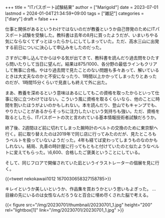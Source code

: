 +++
title = "ITパスポート試験結果"
author = ["Marigold"]
date = 2023-07-01
lastmod = 2024-01-04T21:34:59+09:00
tags = ["雑記"]
categories = ["diary"]
draft = false
+++

仕事と関係があるというわけではないのだが教養というか自己啓発のためにITパスポート試験を受験した。教科書は去年の8月に買ったようだが、いまいちやる気にならなくてずっとほったらかしにしてしまっていた。ただ、高水三山に出発する前日についに決心して申込みをしたのだった。

さすがに申し込んでからはやる気が出てきて、教科書を読んだり過去問をひたすら問いたりして当日に望んだ。結果は875/1000、各分野の最低ラインもクリアして無事に合格。やはり過去問で見たことのない問題も多々あって、解いているときは大丈夫なのかと不安になったり、1時間以上かかってしまったりとあったのだが、1時間15分くらいで見直しも終えて外に出た。

まあ、教養を深めるという意味はあるにしてもこの資格を取ったからといって仕事に役に立つわけではない。こういう風に資格を取るくらいなら、他のことに時間を割いたほうがよいのかもしれない。本を読んだり、登山でもキャンプでも、やりたいことがあるからそっちに注力したいという気持ちも強い。ただ、資格を取るとしたら、ITパスポートの次と言われている基本情報技術者試験だろうか。

終了後、2週間ほど前に切れてしまった腕時計のベルトの交換のために東京駅へ行く。前に取り替えたのは2019年で同じ店に行ってみたのだが、見たところもうベルトを扱っていないようだった。4年も経てば変わってしまうものなのかもしれない。結局、丸善の時計屋に行ってもともと付けていたのと似たようなベルトに変えてもらった。\\6,600、合格したご褒美ということにしている。

そして、同じフロアで開催されていた凪というイラストレーターの個展を見に行く。

{{<tweet nekokawaii1012 1670030658327158785>}}

キレイというか美しいというか、作品集を買おうかという思いもよぎった。
...目線の先にいるのは女性なんだろうなと百合に埋め尽くされた脳で考える。

{{< figure src="/img/20230701/thumbnail/20230701_1.jpg" height="200" rel="lightbox[1]" link="/img/20230701/20230701_1.jpg" >}}

